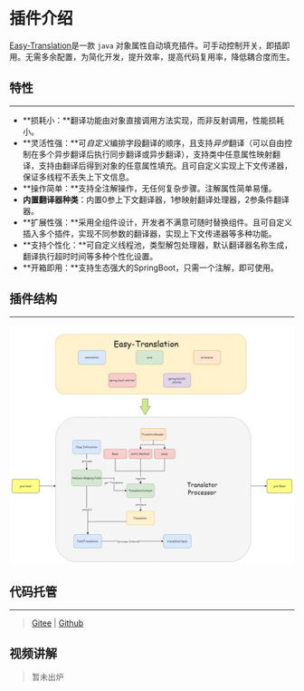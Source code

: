 # 插件介绍



[Easy-Translation](https://github.com/kkkele/easy-translation)是一款 `java` 对象属性自动填充插件。可手动控制开关，即插即用。无需多余配置，为简化开发，提升效率，提高代码复用率，降低耦合度而生。

## 特性

---



- **损耗小：**翻译功能由对象直接调用方法实现，而非反射调用，性能损耗小。
- **灵活性强：**可*自定义*编排字段翻译的顺序，且支持*异步*翻译（可以自由控制在多个异步翻译后执行同步翻译或异步翻译），支持类中任意属性映射翻译，支持由翻译后得到对象的任意属性填充。且可自定义实现上下文传递器，保证多线程不丢失上下文信息。
- **操作简单：**支持全注解操作，无任何复杂步骤。注解属性简单易懂。
- **内置翻译器种类**：内置0参上下文翻译器，1参映射翻译处理器，2参条件翻译器。
- **扩展性强：**采用全组件设计，开发者不满意可随时替换组件。且可自定义插入多个插件，实现不同参数的翻译器，实现上下文传递器等多种功能。
- **支持个性化：**可自定义线程池，类型解包处理器，默认翻译器名称生成，翻译执行超时时间等多种个性化设置。
- **开箱即用：**支持生态强大的SpringBoot，只需一个注解，即可使用。

## 插件结构

---

![easy-translation-struct](assets/easy-translation-struct.jpg)

## 代码托管

---

> [Gitee](https://gitee.com/cai-zhiyuDaKeLe/easy-translation) | [Github](https://github.com/kkkele/easy-translation)

## 视频讲解

> 暂未出炉

